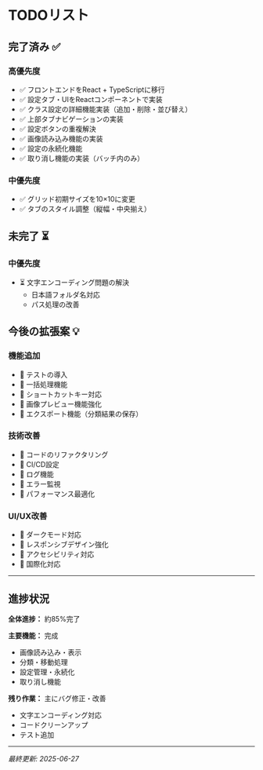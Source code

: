 # TODOリスト

## 完了済み ✅

### 高優先度
- ✅ フロントエンドをReact + TypeScriptに移行
- ✅ 設定タブ・UIをReactコンポーネントで実装
- ✅ クラス設定の詳細機能実装（追加・削除・並び替え）
- ✅ 上部タブナビゲーションの実装
- ✅ 設定ボタンの重複解決
- ✅ 画像読み込み機能の実装
- ✅ 設定の永続化機能
- ✅ 取り消し機能の実装（バッチ内のみ）

### 中優先度
- ✅ グリッド初期サイズを10×10に変更
- ✅ タブのスタイル調整（縦幅・中央揃え）

## 未完了 ⏳

### 中優先度
- ⏳ 文字エンコーディング問題の解決
  - 日本語フォルダ名対応
  - パス処理の改善

## 今後の拡張案 💡

### 機能追加
- 📝 テストの導入
- 📝 一括処理機能
- 📝 ショートカットキー対応
- 📝 画像プレビュー機能強化
- 📝 エクスポート機能（分類結果の保存）

### 技術改善
- 📝 コードのリファクタリング
- 📝 CI/CD設定
- 📝 ログ機能
- 📝 エラー監視
- 📝 パフォーマンス最適化

### UI/UX改善
- 📝 ダークモード対応
- 📝 レスポンシブデザイン強化
- 📝 アクセシビリティ対応
- 📝 国際化対応

---

## 進捗状況

**全体進捗：** 約85%完了

**主要機能：** 完成
- 画像読み込み・表示
- 分類・移動処理
- 設定管理・永続化
- 取り消し機能

**残り作業：** 主にバグ修正・改善
- 文字エンコーディング対応
- コードクリーンアップ
- テスト追加

---

*最終更新: 2025-06-27*